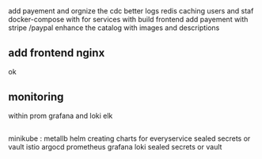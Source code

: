 ## 

add payement and orgnize the cdc 
better logs 
redis caching users and staf
docker-compose with for services with build frontend 
add payement with stripe /paypal
enhance the catalog with images and descriptions


## add frontend nginx 

ok 

## monitoring  

within prom grafana and loki 
elk

## 

minikube : 
  metallb 
  helm creating charts for everyservice
  sealed secrets or vault
  istio
  argocd 
  prometheus grafana loki 
  sealed secrets or vault
